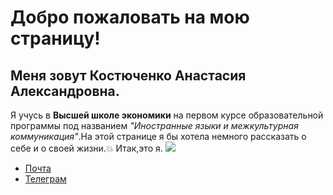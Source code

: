 # Добро пожаловать на мою страницу!
## Меня зовут Костюченко Анастасия Александровна.
Я учусь в **Высшей школе экономики** на первом курсе образовательной программы под названием *"Иностранные языки и межкультурная коммуникация"*.На этой странице я бы хотела немного рассказать о себе и о своей жизни.:boom:
 Итак,это я.
 ![](https://pp.userapi.com/c837421/v837421764/79642/HrRALNc4AZE.jpg)
* [Почта](mailto:kostochkanastya@mail.ru)
* [Телеграм](https://t.me/kostochkan)
